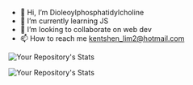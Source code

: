 - 👋 Hi, I’m Dioleoylphosphatidylcholine
- 🌱 I’m currently learning JS
- 💞️ I’m looking to collaborate on web dev 
- 📫 How to reach me kentshen_lim2@hotmail.com

![Your Repository's Stats](https://github-readme-stats.vercel.app/api/top-langs/?username=kentshenlim&theme=tokyonight)

![Your Repository's Stats](https://github-readme-stats.vercel.app/api?username=kentshenlim&show_icons=true&theme=tokyonight)

<!---
kentshenlim/kentshenlim is a ✨ special ✨ repository because its `README.md` (this file) appears on your GitHub profile.
You can click the Preview link to take a look at your changes.
--->
